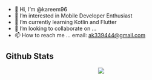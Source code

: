 - 👋 Hi, I’m @kareem96
- 👀 I’m interested in Mobile Developer Enthusiast
- 🌱 I’m currently learning Kotlin and Flutter
- 💞️ I’m looking to collaborate on ...
- 📫 How to reach me ... 
     email: ak339444@gmail.com


## Github Stats  
<div align="center"><img src="https://github-readme-stats.vercel.app/api?username=kareem96&show_icons=true&count_private=true&hide_border=true" align="center" /></div>  


<!---
kareem96/kareem96 is a ✨ special ✨ repository because its `README.md` (this file) appears on your GitHub profile.
You can click the Preview link to take a look at your changes.
--->

